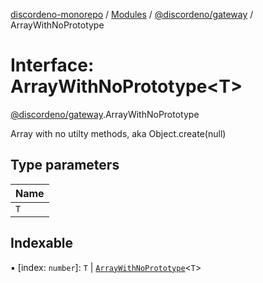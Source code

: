 [discordeno-monorepo](../README.md) / [Modules](../modules.md) / [@discordeno/gateway](../modules/discordeno_gateway.md) / ArrayWithNoPrototype

# Interface: ArrayWithNoPrototype<T\>

[@discordeno/gateway](../modules/discordeno_gateway.md).ArrayWithNoPrototype

Array with no utilty methods, aka Object.create(null)

## Type parameters

| Name |
| :--- |
| `T`  |

## Indexable

▪ [index: `number`]: `T` \| [`ArrayWithNoPrototype`](discordeno_gateway.ArrayWithNoPrototype.md)<`T`\>
